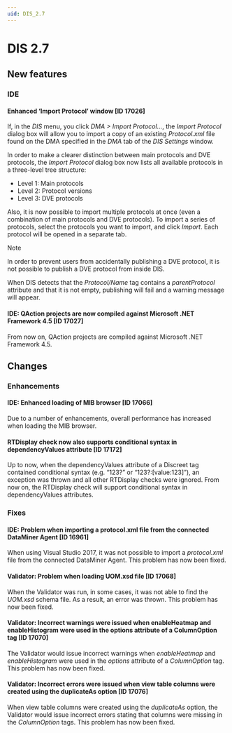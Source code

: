 ```yaml
---
uid: DIS_2.7
---
```


# DIS 2.7

## New features

### IDE

#### Enhanced ‘Import Protocol’ window \[ID 17026\]

If, in the *DIS* menu, you click *DMA \> Import Protocol…*, the *Import Protocol* dialog box will allow you to import a copy of an existing *Protocol.xml* file found on the DMA specified in the *DMA* tab of the *DIS Settings* window.

In order to make a clearer distinction between main protocols and DVE protocols, the *Import Protocol* dialog box now lists all available protocols in a three-level tree structure:

- Level 1: Main protocols
- Level 2: Protocol versions
- Level 3: DVE protocols

Also, it is now possible to import multiple protocols at once (even a combination of main protocols and DVE protocols). To import a series of protocols, select the protocols you want to import, and click *Import*. Each protocol will be opened in a separate tab.

> [!NOTE]
> In order to prevent users from accidentally publishing a DVE protocol, it is not possible to publish a DVE protocol from inside DIS.
>
> When DIS detects that the *Protocol/Name* tag contains a *parentProtocol* attribute and that it is not empty, publishing will fail and a warning message will appear.

#### IDE: QAction projects are now compiled against Microsoft .NET Framework 4.5 \[ID 17027\]

From now on, QAction projects are compiled against Microsoft .NET Framework 4.5.

## Changes

### Enhancements

#### IDE: Enhanced loading of MIB browser \[ID 17066\]

Due to a number of enhancements, overall performance has increased when loading the MIB browser.

#### RTDisplay check now also supports conditional syntax in dependencyValues attribute \[ID 17172\]

Up to now, when the dependencyValues attribute of a Discreet tag contained conditional syntax (e.g. “123?” or “123?:\[value:123\]”), an exception was thrown and all other RTDisplay checks were ignored. From now on, the RTDisplay check will support conditional syntax in dependencyValues attributes.

### Fixes

#### IDE: Problem when importing a protocol.xml file from the connected DataMiner Agent \[ID 16961\]

When using Visual Studio 2017, it was not possible to import a *protocol.xml* file from the connected DataMiner Agent. This problem has now been fixed.

#### Validator: Problem when loading UOM.xsd file \[ID 17068\]

When the Validator was run, in some cases, it was not able to find the *UOM.xsd* schema file. As a result, an error was thrown. This problem has now been fixed.

#### Validator: Incorrect warnings were issued when enableHeatmap and enableHistogram were used in the options attribute of a ColumnOption tag \[ID 17070\]

The Validator would issue incorrect warnings when *enableHeatmap* and *enableHistogram* were used in the *options* attribute of a *ColumnOption* tag. This problem has now been fixed.

#### Validator: Incorrect errors were issued when view table columns were created using the duplicateAs option \[ID 17076\]

When view table columns were created using the *duplicateAs* option, the Validator would issue incorrect errors stating that columns were missing in the *ColumnOption* tags. This problem has now been fixed.
